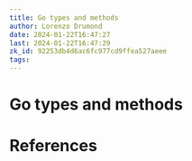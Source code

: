 ```yaml
---
title: Go types and methods
author: Lorenzo Drumond
date: 2024-01-22T16:47:27
last: 2024-01-22T16:47:29
zk_id: 92253db4d6ac6fc977cd9ffea527aeee
tags: 
---
```



# Go types and methods

# References
